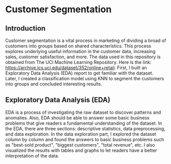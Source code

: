 # Customer Segmentation

## Introduction
Customer segmentation is a vital process in marketing of dividing a broad of customers into groups based on shared characteristics. This process explores underlying useful information in the customer data, increasing sales, customer satisfaction, and more. The data used in this repository is obtained from The UCI Machine Learning Repository. Here is the link: https://archive.ics.uci.edu/dataset/352/online+retail. First, I built an Exploratory Data Analysis (EDA) report to get familiar with the dataset. Later, I created a classification model using KNN to segment the customers into groups and concluded interesting results. 

## Exploratory Data Analysis (EDA)
EDA is a process of investigating the raw dataset to discover patterns and anomalies. Also, EDA should be able to answer some basic business problems that give readers a fundamental understanding of the dataset. In the EDA, there are three sections: descriptive statistics, data preprocessing, and data exploration. In the data exploration part, I explored the dataset column by column and found the answers to basic business problems such as "best-sold product", "biggest customers", "total revenue", etc. I also visualized the results with tables and graphs to let readers have a better interpretation of the data.
